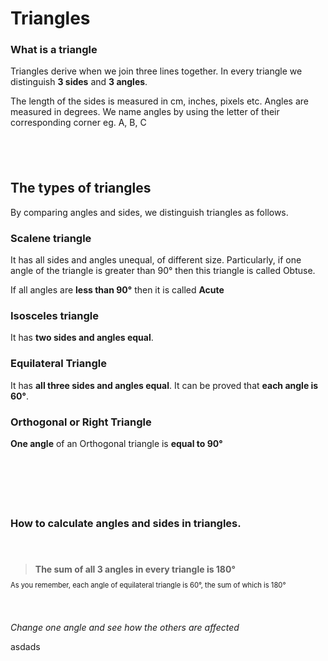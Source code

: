 # Triangles

### What is a triangle

Triangles derive when we join three lines together. 
In every triangle we distinguish **3 sides** and **3 angles**.

<Triangle :points="[ [-1,1], [-0.5,-1], [1.5,0.5] ]" />



The length of the sides is measured in cm, inches, pixels etc. 
Angles are measured in degrees. We name angles by using the letter of their corresponding corner eg. A, B, C 

## &nbsp;

## The types of triangles 

By comparing angles and sides, we distinguish triangles as follows. 



### Scalene triangle

<f-inline>

<Triangle :points="[ [-1, -1],[-1.5, 1],[1.5,-1] ]" :angleMarkers="1" />

<div>

It has all sides and angles unequal, of different size.
Particularly, if one angle of the triangle is greater than 90° then this triangle is called Obtuse.

</div>

</f-inline>

<f-inline>

<Triangle :points="[ [-0.5, 1],[-1.5, -1],[1.5,-1] ]" :angleMarkers="3" />

If all angles are **less than 90°** then it is called **Acute**

</f-inline>

### Isosceles triangle

<f-inline>

<Triangle :points="[ [0,1],[-1.5,-0.5],[1.5,-0.5] ]" :angleMarkers="3" />

It has <b>two sides and angles equal</b>.

</f-inline>


### Equilateral Triangle

<f-inline>

<Triangle :points="[ [0,1.598],[-1.5,-1],[1.5,-1] ]" :angleMarkers="3" />

It has **all three sides and angles equal**. 
It can be proved that **each angle is 60°**.

</f-inline>


### Orthogonal or Right Triangle

<f-inline>

<Triangle :points="[ [-1,1],[-1,-1],[1.5,-1] ]" :angleMarkers="3" />

**One angle** of an Orthogonal triangle is **equal to 90°**

</f-inline>


### &nbsp;

<f-hr style="border-bottom:1px dotted var(--black)" />

### &nbsp;




### How to calculate angles and sides in triangles.

#### &nbsp;

> **The sum of all 3 angles in every triangle is 180°**

<span style="font-size:80%; line-height:60%;">As you remember, each angle of equilateral triangle is 60°, the sum of which is 180°</span>

#### &nbsp;

<f-inline>

<Triangle :points=" [ [get('px1',0),get('py1',1)],[-1.5,-1],[1.5,-1] ] " :angleInfo="true" />

<div style="width: 100%;">

*Change one angle and see how the others are affected*

<f-slider set="px1" from="-2" to="2" step="0.1" value="0" style="width:100%" title="x" />
<f-slider set="py1" from="-2" to="2" step="0.1" value="1.598" style="width:100%" title="y" />






</div>

</f-inline>




<f-scene grid v-slot="{ mouse }" width="200">
  <f-drag
    :mouse="mouse"
    points="-1 1, 1 1, 1 -1"
    v-slot="{ points }"
    set="p"
  >
    <f-line :points="points" closed />
  </f-drag>
</f-scene>

<f-scene grid width="200">
	<f-line :points="get('p')" closed />
</f-scene>
<Triangle :points="get('p')" />

asdads